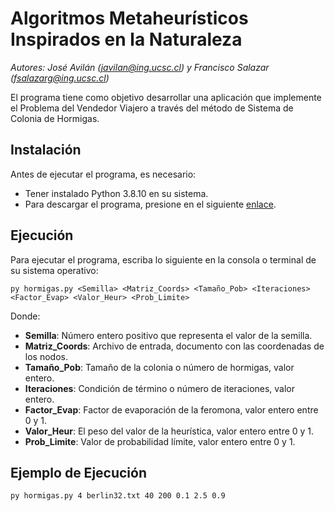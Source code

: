 # Algoritmos Metaheurísticos Inspirados en la Naturaleza
*Autores: José Avilán (javilan@ing.ucsc.cl) y Francisco Salazar (fsalazarg@ing.ucsc.cl)*

El programa tiene como objetivo desarrollar una aplicación que implemente el Problema del Vendedor Viajero a través del método de Sistema de Colonia de Hormigas.

## Instalación
Antes de ejecutar el programa, es necesario:
- Tener instalado Python 3.8.10 en su sistema.
- Para descargar el programa, presione en el siguiente [enlace](https://codeload.github.com/FranciscoJavierSG/AMIN---Tarea-2/zip/refs/heads/main).

## Ejecución 
Para ejecutar el programa, escriba lo siguiente en la consola o terminal de su sistema operativo:

```       
py hormigas.py <Semilla> <Matriz_Coords> <Tamaño_Pob> <Iteraciones> <Factor_Evap> <Valor_Heur> <Prob_Limite>
```

Donde:
- **Semilla**: Número entero positivo que representa el valor de la semilla.
- **Matriz_Coords**: Archivo de entrada, documento con las coordenadas de los nodos.
- **Tamaño_Pob**: Tamaño de la colonia o número de hormigas, valor entero.
- **Iteraciones**: Condición de término o número de iteraciones, valor entero.
- **Factor_Evap**: Factor de evaporación de la feromona, valor entero entre 0 y 1.
- **Valor_Heur**: El peso del valor de la heurística, valor entero entre 0 y 1.
- **Prob_Limite**: Valor de probabilidad límite, valor entero entre 0 y 1.

## Ejemplo de Ejecución

```
py hormigas.py 4 berlin32.txt 40 200 0.1 2.5 0.9
```
